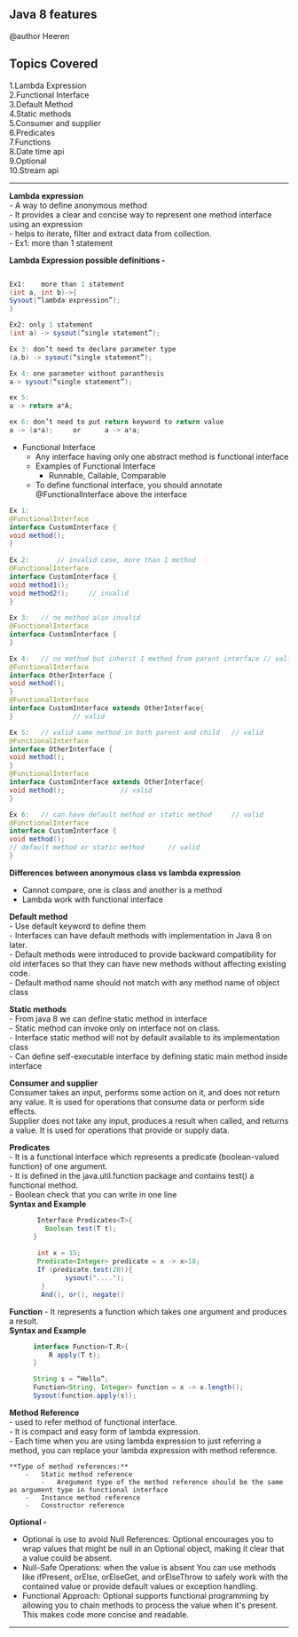 ## Java 8 features

 @author Heeren

 **Topics Covered**    
---
1.Lambda Expression   
2.Functional Interface  
3.Default Method   
4.Static methods   
5.Consumer and supplier   
6.Predicates   
7.Functions   
8.Date time api   
9.Optional   
10.Stream api   

--- 

**Lambda expression**    
    -   A way to define anonymous method   
    -   It provides a clear and concise way to represent one method interface using an expression    
    -   helps to iterate, filter and extract data from collection.   
    -   Ex1: more than 1 statement   
    
**Lambda Expression possible definitions -**
```java

Ex1:	more than 1 statement
(int a, int b)->{ 
Sysout(“lambda expression”);
}

Ex2: only 1 statement
(int a) -> sysout(“single statement”);

Ex 3: don’t need to declare parameter type
(a,b) -> sysout(“single statement”);

Ex 4: one parameter without paranthesis
a-> sysout(“single statement”);

ex 5: 
a -> return a*A;

ex 6: don’t need to put return keyword to return value
a -> (a*a);		or 		a -> a*a;
```

-   Functional Interface
    -   Any interface having only one abstract method is functional interface
    -   Examples of Functional Interface
        -   Runnable, Callable, Comparable
    -   To define functional interface, you should annotate @FunctionalInterface above the interface
```java
Ex 1:
@FunctionalInterface
interface CustomInterface {
void method();
}
 
Ex 2:		// invalid case, more than 1 method
@FunctionalInterface
interface CustomInterface {
void method1();
void method2();		// invalid
}
 
Ex 3:	// no method also invalid
@FunctionalInterface
interface CustomInterface {
}

Ex 4:	// no method but inherit 1 method from parent interface	// valid
@FunctionalInterface
interface OtherInterface {
void method();
} 
@FunctionalInterface
interface CustomInterface extends OtherInterface{
} 				// valid

Ex 5:	// valid same method in both parent and child	// valid
@FunctionalInterface
interface OtherInterface {
void method();
} 
@FunctionalInterface
interface CustomInterface extends OtherInterface{
void method();				// valid
}

Ex 6:	// can have default method or static method 	// valid
@FunctionalInterface
interface CustomInterface {
void method();
// default method or static method		// valid
} 

```
**Differences between anonymous class vs lambda expression**

-   Cannot compare, one is class and another is a method
-   Lambda work with functional interface

**Default method**   
    -   Use default keyword to define them   
    -   Interfaces can have default methods with implementation in Java 8 on later.   
    -   Default methods were introduced to provide backward compatibility for old interfaces so that they can have new methods without affecting existing code.   
    -   Default method name should not match with any method name of object class   
         
**Static methods**   
    -   From java 8 we can define static method in interface   
    -   Static method can invoke only on interface not on class.   
    -   Interface static method will not by default available to its implementation class   
    -   Can define self-executable interface by defining static main method inside interface      
     
**Consumer and supplier**    
Consumer takes an input, performs some action on it, and does not return any value. It is used for operations that consume data or perform side effects.   
Supplier does not take any input, produces a result when called, and returns a value. It is used for operations that provide or supply data.    
   
**Predicates**    
    -   It is a functional interface which represents a predicate (boolean-valued function) of one argument.   
    -   It is defined in the java.util.function package and contains test() a functional method.   
    -   Boolean check that you can write in one line   
 **Syntax and Example** 
 ```java
        Interface Predicates<T>{
          Boolean test(T t);
       }
  
        int x = 15;
        Predicate<Integer> predicate = x -> x>18;
        If (predicate.test(20)){
               sysout("....");
         }
         And(), or(), negate()
 ```   
**Function**
    - It represents a function which takes one argument and produces a result.    
  **Syntax and Example**     
  ```java
        interface Function<T,R>{
            R apply(T t);
        }
 
        String s = “Hello”;
        Function<String, Integer> function = x -> x.length();
        Sysout(function.apply(s));
```
  
**Method Reference**       
    -   used to refer method of functional interface.       
    -   It is compact and easy form of lambda expression.        
    -   Each time when you are using lambda expression to just referring a method, you can replace your lambda expression with method reference.         
    
    **Type of method references:**        
        -   Static method reference      
            -   Aregument type of the method reference should be the same as argument type in functional interface       
        -   Instance method reference       
        -   Constructor reference       

**Optional -**
- Optional is use to avoid Null References: Optional encourages you to wrap values that might be null in an Optional object, making it clear that a value could be absent.
- Null-Safe Operations: when the value is absent You can use methods like ifPresent, orElse, orElseGet, and orElseThrow to safely work with the contained value or provide default values or exception handling.
- Functional Approach: Optional supports functional programming by allowing you to chain methods to process the value when it's present. This makes code more concise and readable.

---

